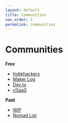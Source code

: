 ```yaml
---
layout: default
title: Communities
nav_order: 2
permalink: communities
---
```


# Communities


**Free**

- [Indiehackers](https://www.indiehackers.com/)
- [Maker Log](https://getmakerlog.com/)
- [Dev.to](https://dev.to/)
- [r/SaaS](https://www.reddit.com/r/SaaS/)

**Paid**

- [WIP](https://wip.chat/)
- [Nomad List](https://nomadlist.com/)